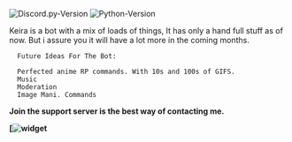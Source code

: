 ![Discord.py-Version](https://img.shields.io/badge/discord.py-1.5.1-blue?style=flat-square)
![Python-Version](https://img.shields.io/badge/python-3.8.9-green?style=flat-square)


Keira is a bot with a mix of loads of things, It has only a hand full stuff as of now. But i assure you it will have a lot more in the coming months.






```
  Future Ideas For The Bot:
  
  Perfected anime RP commands. With 10s and 100s of GIFS.
  Music
  Moderation
  Image Mani. Commands
```  
  
  **Join the support server is the best way of contacting me.**
  
  **[![widget](https://discordapp.com/api/guilds/799717070317027338/widget.png?style=banner4)**
 

